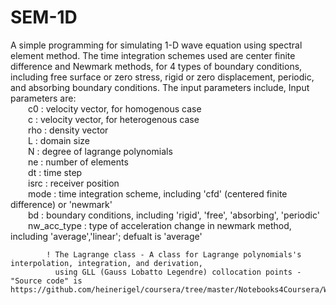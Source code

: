 # SEM-1D
A simple programming for simulating 1-D wave equation using spectral element method. The time integration schemes used are center finite difference and Newmark methods, for 4 types of boundary conditions, including free surface or zero stress, rigid or zero displacement, periodic, and absorbing boundary conditions.
The input parameters include, 
Input parameters are:<br>
            &emsp;&emsp;c0          :   velocity vector, for homogenous case<br> 
            &emsp;&emsp;c           :   velocity vector, for heterogenous case<br>
            &emsp;&emsp;rho         :   density vector<br>
            &emsp;&emsp;L           :   domain size<br>
            &emsp;&emsp;N           :   degree of lagrange polynomials<br>
            &emsp;&emsp;ne          :   number of elements<br>
            &emsp;&emsp;dt          :   time step<br>
            &emsp;&emsp;isrc        :   receiver position<br>
            &emsp;&emsp;mode        :   time integration scheme, including 'cfd' (centered finite difference) or 'newmark'<br>
            &emsp;&emsp;bd          :   boundary conditions, including 'rigid', 'free', 'absorbing', 'periodic'<br>
            &emsp;&emsp;nw_acc_type :   type of acceleration change in newmark method, including 'average','linear'; defualt is 'average'<br>
            
            ! The Lagrange class - A class for Lagrange polynomials's interpolation, integration, and derivation, 
              using GLL (Gauss Lobatto Legendre) collocation points - "Source code" is https://github.com/heinerigel/coursera/tree/master/Notebooks4Coursera/W9<br>
              

